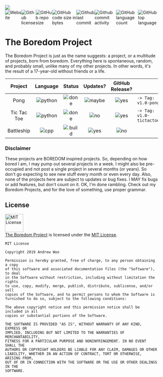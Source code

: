<img sytle="width:100%" src="https://www.dropbox.com/s/moco159cewwdijb/theboredomproject.png?raw=1" />

<div style="width:100%;display:flex;justify-content:center;">
<a src="https://wooandrew.github.io/projects/theboredomproject/theboredomproject.htm"><img alt="Website" src="https://img.shields.io/website/https/wooandrew.github.io/projects/theboredomproject/theboredomproject.htm.svg"></a>
<a src="https://github.com/wooandrew/TheBoredomProject/blob/master/LICENSE"><img alt="Github license" src="https://img.shields.io/github/license/wooandrew/TheBoredomProject.svg"></a>
<img alt="GitHub repo size" src="https://img.shields.io/github/repo-size/wooandrew/TheBoredomProject.svg">
<img alt="GitHub code size in bytes" src="https://img.shields.io/github/languages/code-size/wooandrew/TheBoredomProject.svg">
<img alt="Github last commit" src="https://img.shields.io/github/last-commit/wooandrew/TheBoredomProject.svg">
<img alt="Github commit activity" src="https://img.shields.io/github/commit-activity/m/wooandrew/TheBoredomProject.svg">
<img alt="GitHub language count" src="https://img.shields.io/github/languages/count/wooandrew/TheBoredomProject.svg">
<img alt="GitHub top language" src="https://img.shields.io/github/languages/top/wooandrew/TheBoredomProject.svg">
</div>

# The Boredom Project
The Boredom Project is just as the name suggests: a project, or a multitude of projects, born from boredom. Everything here is spontaneous, random, and probably small, unlike many of my other projects. In other words, it's the result of a 17-year-old without friends or a life.

|Project    |Language                                                     |Status                                                      |Updates?                                                 |GitHub Release?                                          |                        |
|:---------:|:-----------------------------------------------------------:|:----------------------------------------------------------:|:-------------------------------------------------------:|:-------------------------------------------------------:|:-----------------------|
|Pong       |![python](https://img.shields.io/badge/-Python-%233572a5.svg)|![done](https://img.shields.io/badge/-Done-success.svg)     |![maybe](https://img.shields.io/badge/-Maybe-yellow.svg) |![yes](https://img.shields.io/badge/-Yes-brightgreen.svg)|`-> Tag: v1.0-pong     `|
|Tic Tac Toe|![python](https://img.shields.io/badge/-Python-%233572a5.svg)|![done](https://img.shields.io/badge/-Done-success.svg)     |![no](https://img.shields.io/badge/-No-red.svg)          |![yes](https://img.shields.io/badge/-Yes-brightgreen.svg)|`-> Tag: v1.0-tictactoe`|
|Battleship |![cpp](https://img.shields.io/badge/-C%2B%2B-%23f34b7d.svg)  |![build](https://img.shields.io/badge/-Build-blueviolet.svg)|![yes](https://img.shields.io/badge/-Yes-brightgreen.svg)|![no](https://img.shields.io/badge/-No-red.svg)          |`                      `|

### Disclaimer
These projects are BOREDOM inspired projects. So, depending on how bored I am, I may pump out several projects in a week. I might also be pre-occupied and not post a single project in several months (or years). So don't go expecting to see new stuff every month or even every day. Also, none of the projects here are subject to updates or bug fixes. I MAY fix bugs or add features, but don't count on it. OK, I'm done rambling. Check out my Boredom Projects, and for the love of something, use proper grammar.

## License
<a rel="license" href="https://opensource.org/licenses/MIT"><img alt="MIT License" src="https://cloud.githubusercontent.com/assets/5456665/18950087/fbe0681a-865f-11e6-9552-e59d038d5913.png" width="60em" height=auto/></a><br/><a href="https://github.com/wooandrew/TheBoredomProject">The Boredom Project</a> is licensed under the <a rel="license" href="https://opensource.org/licenses/MIT">MIT License</a>.
```
MIT License

Copyright 2019 Andrew Woo

Permission is hereby granted, free of charge, to any person obtaining a copy 
of this software and associated documentation files (the "Software"), to deal 
in the Software without restriction, including without limitation the rights 
to use, copy, modify, merge, publish, distribute, sublicense, and/or sell 
copies of the Software, and to permit persons to whom the Software is 
furnished to do so, subject to the following conditions:

The above copyright notice and this permission notice shall be included in all 
copies or substantial portions of the Software.

THE SOFTWARE IS PROVIDED "AS IS", WITHOUT WARRANTY OF ANY KIND, EXPRESS OR 
IMPLIED, INCLUDING BUT NOT LIMITED TO THE WARRANTIES OF MERCHANTABILITY, 
FITNESS FOR A PARTICULAR PURPOSE AND NONINFRINGEMENT. IN NO EVENT SHALL THE 
AUTHORS OR COPYRIGHT HOLDERS BE LIABLE FOR ANY CLAIM, DAMAGES OR OTHER 
LIABILITY, WHETHER IN AN ACTION OF CONTRACT, TORT OR OTHERWISE, ARISING FROM, 
OUT OF OR IN CONNECTION WITH THE SOFTWARE OR THE USE OR OTHER DEALINGS IN THE 
SOFTWARE.
```
